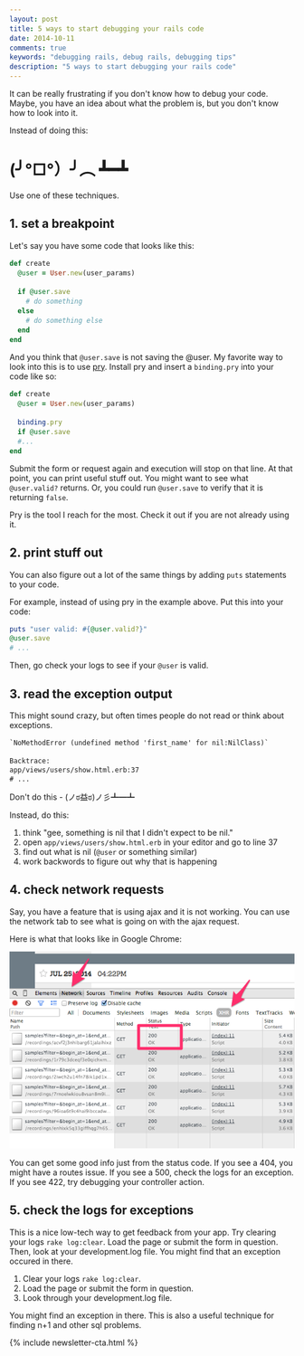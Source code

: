 ```yaml
---
layout: post
title: 5 ways to start debugging your rails code
date: 2014-10-11
comments: true
keywords: "debugging rails, debug rails, debugging tips"
description: "5 ways to start debugging your rails code"
---
```


It can be really frustrating if you don't know how to debug your code.
Maybe, you have an idea about what the problem is, but you don't know
how to look into it.

Instead of doing this:

# (╯°□°）╯︵ ┻━┻

Use one of these techniques.

## 1. set a breakpoint

Let's say you have some code that looks like this:


```ruby
def create
  @user = User.new(user_params)

  if @user.save
    # do something
  else
    # do something else
  end
end
```

And you think that `@user.save` is not saving the @user. My favorite way to
look into this is to use [pry](http://pryrepl.org/). Install pry
and insert a `binding.pry` into your code like so:

```ruby
def create
  @user = User.new(user_params)

  binding.pry
  if @user.save
  #...
end
```

Submit the form or request again and execution will stop on that
line. At that point, you can print useful stuff out. You might
want to see what `@user.valid?` returns. Or, you could run `@user.save`
to verify that it is returning `false`.

Pry is the tool I reach for the most. Check it out if you are not
already using it.

## 2. print stuff out

You can also figure out a lot of the same things by adding `puts`
statements to your code.

For example, instead of using pry in the example above. Put this into
your code:

```ruby
puts "user valid: #{@user.valid?}"
@user.save
# ...
```

Then, go check your logs to see if your `@user` is valid.

## 3. read the exception output

This might sound crazy, but often times people do not read or
think about exceptions.

```
`NoMethodError (undefined method 'first_name' for nil:NilClass)`

Backtrace:
app/views/users/show.html.erb:37
# ...
```

Don't do this -  (ノಠ益ಠ)ノ彡┻━┻

Instead, do this:

1. think "gee, something is nil that I didn't expect to be nil."
2. open `app/views/users/show.html.erb` in your editor and go to
   line 37
3. find out what is nil (`@user` or something similar)
3. work backwords to figure out why that is happening

## 4. check network requests

Say, you have a feature that is using ajax and it is not working. You
can use the network tab to see what is going on with the ajax request.

Here is what that looks like in Google Chrome:

![network tab](/img/network_tab.png)

You can get some good info just from the status code. If you see a 404,
you might have a routes issue. If you see a 500, check the logs for an
exception. If you see 422, try debugging your controller action.

## 5. check the logs for exceptions

This is a nice low-tech way to get feedback from your app. Try clearing
your logs `rake log:clear`. Load the page or submit the form in
question. Then, look at your development.log file. You might find that
an exception occured in there.

1. Clear your logs `rake log:clear`.
1. Load the page or submit the form in question.
1. Look through your development.log file.

You might find an exception in there. This is also a useful technique
for finding n+1 and other sql problems.

{% include newsletter-cta.html %}

